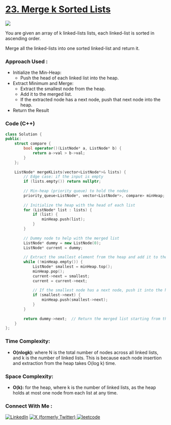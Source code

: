 # [23. Merge k Sorted Lists](https://leetcode.com/problems/merge-k-sorted-lists/description/)

![](https://badgen.net/badge/Level/Hard/red)

You are given an array of k linked-lists lists, each linked-list is sorted in ascending order.

Merge all the linked-lists into one sorted linked-list and return it.

### Approach Used :

-   Initialize the Min-Heap:
    -   Push the head of each linked list into the heap.
-   Extract Minimum and Merge:
    -   Extract the smallest node from the heap.
    -   Add it to the merged list.
    -   If the extracted node has a next node, push that next node into the heap.
-   Return the Result 

### Code (C++)

```cpp
class Solution {
public:
    struct compare {
        bool operator()(ListNode* a, ListNode* b) {
            return a->val > b->val;
        }
    };
    
    ListNode* mergeKLists(vector<ListNode*>& lists) {
        // Edge case: if the input is empty
        if (lists.empty()) return nullptr;
        
        // Min-heap (priority queue) to hold the nodes
        priority_queue<ListNode*, vector<ListNode*>, compare> minHeap;
        
        // Initialize the heap with the head of each list
        for (ListNode* list : lists) {
            if (list) {
                minHeap.push(list);
            }
        }
        
        // Dummy node to help with the merged list
        ListNode* dummy = new ListNode(0);
        ListNode* current = dummy;
        
        // Extract the smallest element from the heap and add it to the merged list
        while (!minHeap.empty()) {
            ListNode* smallest = minHeap.top();
            minHeap.pop();
            current->next = smallest;
            current = current->next;
            
            // If the smallest node has a next node, push it into the heap
            if (smallest->next) {
                minHeap.push(smallest->next);
            }
        }
        
        return dummy->next;  // Return the merged list starting from the next of dummy
    }
};

```

### Time Complexity:
- **O(nlogk):** where N is the total number of nodes across all linked lists, and k is the number of linked lists. This is because each node insertion and extraction from the heap takes O(log k) time.

### Space Complexity:
- **O(k):**  for the heap, where k is the number of linked lists, as the heap holds at most one node from each list at any time.


### Connect With Me : 

<a href="https://www.linkedin.com/in/shivam-ray-b4306524a/" target="_blank"><img src="https://img.shields.io/badge/LinkedIn-0077B5?style=for-the-badge&logo=linkedin&logoColor=white" alt="LinkedIn"></a>
<a href="https://x.com/rai_shivam11/" target="_blank"><img src="https://img.shields.io/badge/Twitter-1DA1F2?style=for-the-badge&logo=twitter&logoColor=white" alt="X (formerly Twitter)">
</a>
<a href="https://leetcode.com/u/shrunited0702/" target="_blank"><img src="https://img.shields.io/badge/LeetCode-000000?style=for-the-badge&logo=LeetCode&logoColor=#d16c06" alt="leetcode">
</a>